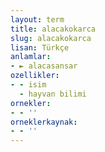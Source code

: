 ```yaml
---
layout: term
title: alacakokarca
slug: alacakokarca
lisan: Türkçe
anlamlar:
- ► alacasansar
ozellikler:
- - isim
  - hayvan bilimi
ornekler:
- - ''
orneklerkaynak:
- - ''
---
```

